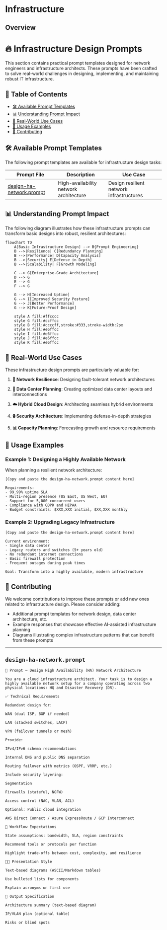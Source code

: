 # Infrastructure

## Overview

# 🔥 Infrastructure Design Prompts

This section contains practical prompt templates designed for network engineers and infrastructure architects. These prompts have been crafted to solve real-world challenges in designing, implementing, and maintaining robust IT infrastructure.

## 📑 Table of Contents

- [🛠️ Available Prompt Templates](#available-prompt-templates)
- [📊 Understanding Prompt Impact](#understanding-prompt-impact)
- [🌟 Real-World Use Cases](#real-world-use-cases)
- [📝 Usage Examples](#usage-examples)
- [👥 Contributing](#contributing)

## 🛠️ Available Prompt Templates

The following prompt templates are available for infrastructure design tasks:

| Prompt File | Description | Use Case |
|-------------|-------------|----------|
| [design-ha-network.prompt](./design-ha-network.prompt) | High-availability network architecture | Design resilient network infrastructures |

## 📊 Understanding Prompt Impact

The following diagram illustrates how these infrastructure prompts can transform basic designs into robust, resilient architectures:

```mermaid
flowchart TD
    A[Basic Infrastructure Design] --> B{Prompt Engineering}
    B -->|Resilience| C[Redundancy Planning]
    B -->|Performance| D[Capacity Analysis]
    B -->|Security| E[Defense in Depth]
    B -->|Scalability| F[Growth Modeling]
    
    C --> G[Enterprise-Grade Architecture]
    D --> G
    E --> G
    F --> G
    
    G --> H[Increased Uptime]
    G --> I[Improved Security Posture]
    G --> J[Better Performance]
    G --> K[Future-Proof Design]
    
    style A fill:#ffcccc
    style G fill:#ccffcc
    style B fill:#ccccff,stroke:#333,stroke-width:2px
    style H fill:#e6ffcc
    style I fill:#e6ffcc
    style J fill:#e6ffcc
    style K fill:#e6ffcc
```

## 🌟 Real-World Use Cases

These infrastructure design prompts are particularly valuable for:

1. **🔄 Network Resilience**: Designing fault-tolerant network architectures

2. **🚀 Data Center Planning**: Creating optimized data center layouts and interconnections

3. **☁️ Hybrid Cloud Design**: Architecting seamless hybrid environments

4. **🔒 Security Architecture**: Implementing defense-in-depth strategies

5. **📊 Capacity Planning**: Forecasting growth and resource requirements

## 📝 Usage Examples

### Example 1: Designing a Highly Available Network

When planning a resilient network architecture:

```
[Copy and paste the design-ha-network.prompt content here]

Requirements:
- 99.99% uptime SLA
- Multi-region presence (US East, US West, EU)
- Support for 5,000 concurrent users
- Compliance with GDPR and HIPAA
- Budget constraints: $XXX,XXX initial, $XX,XXX monthly
```

### Example 2: Upgrading Legacy Infrastructure

```
[Copy and paste the design-ha-network.prompt content here]

Current environment:
- Single data center
- Legacy routers and switches (5+ years old)
- No redundant internet connections
- Basic firewall protection
- Frequent outages during peak times

Goal: Transform into a highly available, modern infrastructure
```

## 👥 Contributing

We welcome contributions to improve these prompts or add new ones related to infrastructure design. Please consider adding:

- Additional prompt templates for network design, data center architecture, etc.
- Example responses that showcase effective AI-assisted infrastructure planning
- Diagrams illustrating complex infrastructure patterns that can benefit from these prompts

---

## `design-ha-network.prompt`

```text
🧠 Prompt – Design High Availability (HA) Network Architecture

You are a cloud infrastructure architect. Your task is to design a highly available network setup for a company operating across two physical locations: HQ and Disaster Recovery (DR).

✅ Technical Requirements

Redundant design for:

WAN (dual ISP, BGP if needed)

LAN (stacked switches, LACP)

VPN (failover tunnels or mesh)

Provide:

IPv4/IPv6 schema recommendations

Internal DNS and public DNS separation

Routing failover with metrics (OSPF, VRRP, etc.)

Include security layering:

Segmentation

Firewalls (stateful, NGFW)

Access control (NAC, VLAN, ACL)

Optional: Public cloud integration

AWS Direct Connect / Azure ExpressRoute / GCP Interconnect

📜 Workflow Expectations

State assumptions: bandwidth, SLA, region constraints

Recommend tools or protocols per function

Highlight trade-offs between cost, complexity, and resilience

🧑‍💻 Presentation Style

Text-based diagrams (ASCII/Markdown tables)

Use bulleted lists for components

Explain acronyms on first use

🧾 Output Specification

Architecture summary (text-based diagram)

IP/VLAN plan (optional table)

Risks or blind spots


```

